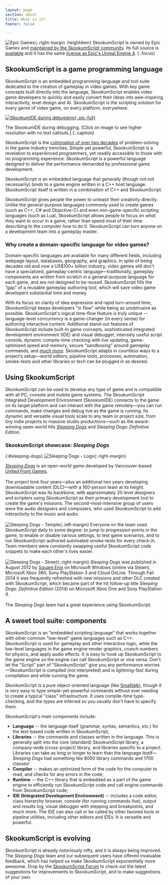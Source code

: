 ```yaml
---
layout: page
section: about
title: What is it?
footer: false

---
```


![Epic Games](/images/epic-games-logo-white-sm.png){:.right-margin .height4em} SkookumScript is owned by Epic Games and [maintained by the SkookumScript community][forum]. Its full source is [available][setup] and it has the same [license as Epic's Unreal Engine 4][license].
{:.focus}

## SkookumScript is a game programming language

SkookumScript is an embedded programming language and tool suite dedicated to the creation of gameplay in video games. With key game concepts built directly into the language, SkookumScript enables video game developers to quickly and easily convert their ideas into awe-inspiring interactivity, level design and AI. SkookumScript is the scripting solution for every genre of video game, on every platform, everywhere.

[![SkookumIDE during debugging](/images/galleries/SkIDE-callout.jpg){:.pic-full}](/images/galleries/SkookumIDE_Pro.png)

The SkookumIDE during debugging. [Click on image to see higher resolution with no text callouts.]
{:.caption}

SkookumScript is the [culmination of over two decades](/about/origin/) of problem-solving in the game industry trenches. Simple yet powerful, SkookumScript is a revelation to experienced programmers, yet readily accessible to those with no programming experience. SkookumScript is a powerful language designed to deliver the performance demanded by professional game development.

SkookumScript is an embedded language that generally (though not not necessarily) binds to a game engine written in a C++ host language. SkookumScript itself is written in a combination of C++ and SkookumScript.

SkookumScript gives people the power to unleash their creativity directly. Unlike the general-purpose languages commonly used to create games (such as C++, C# and Objective-C) and even non-game-specific scripting languages (such as Lua), SkookumScript allows people to focus on *what* they want to occur in a game, rather than spend most of their time describing to the computer *how* to do it. SkookumScript can turn anyone on a development team into a gameplay master.

<div markdown="1" class="note info">

### Why create a domain-specific language for video games?
Domain-specific languages are available for many different fields, including webpage layout, databases, geography, and graphics. In spite of being decades old and now a US$100+ billion industry, video games still don't have a specialized, gameplay-centric language—traditionally, gameplay components are written from scratch in a general-purpose language for each game, and are not designed to be reused. SkookumScript fills the “gap” of a reusable gameplay authoring tool, which will save video game developers substantial time and money.
</div>

With its focus on clarity of idea expression and rapid turn-around time, SkookumScript keeps developers "in flow" while being as unobtrusive as possible. SkookumScript's logical time-flow feature is truly unique -- language-level concurrency is a game-changer (in every sense) for authoring interactive content. Additional stand-out features of SkookumScript include built-in game concepts, sophisticated integrated development environment (IDE) and visual debugger, intensely useful script console, dynamic compile-time checking with live updating, game-optimized speed and memory, secure "sandboxing" around gameplay commands, and [much more](/about/features/). SkookumScript adapts in countless ways to a project’s setup—world editors, pipeline tools, processes, automation, smoke-tests and other libraries or tech can be plugged in as desired.

## Using SkookumScript

SkookumScript can be used to develop any type of game and is compatible with all PC, console and mobile game systems. The SkookumScript Integrated Development Environment (SkookumIDE) connects to the game on its target platform and can interact with the game remotely—you can run commands, make changes and debug live as the game is running. Its dynamic and versatile visual tools scale to any team or project size, from tiny indie projects to massive studio productions—such as the award-winning open-world hits <em><a href="http://www.sleepingdogs.net/">Sleeping Dogs</a></em> and <em>Sleeping Dogs: Definitive Edition</em>.

<div markdown="1" class="popround pad1">

### SkookumScript showcase: _Sleeping Dogs_
{:#sleeping-dogs}
![Sleeping Dogs - Logo](/images/SleepingDogsPortrait.jpg){:.right-margin}

<em><a href="http://www.sleepingdogs.net/">Sleeping Dogs</a></em> is an open-world game developed by Vancouver-based <a href="https://en.wikipedia.org/wiki/United_Front_Games">United Front Games</a>.<br>
<br>
The project took four years—plus an additional two years developing downloadable content (DLC)—with a 160-person team at its height. SkookumScript was its backbone, with approximately 20 level designers and scripters using SkookumScript as their primary development tool to create the game's missions. The second-most-intensive group of users were the audio designers and composers, who used SkookumScript to add interactivity to the music and audio.<br>
<br>
![Sleeping Dogs - Temple](/images/about/SleepingDogs-sm1.jpg){:.left-margin}
Everyone on the team used SkookumScript daily to some degree: to jump to progression points in the game, to enable or disable various settings, to test game scenarios, and to run SkookumScript-authored automated smoke-tests for every check-in. Team members were constantly swapping useful SkookumScript code snippets to make each other's lives easier.<br>
<br>
![Sleeping Dogs - Street](/images/about/SleepingDogs-sm7.jpg){:.right-margin}
<em>Sleeping Dogs</em> was published in August 2012 by <a href="http://www.square-enix.com/">Square Enix</a> on Microsoft Windows (online via Steam), Microsoft Xbox 360, Sony PlayStation 3 and Cloud OnLive. Through Fall 2014 it was frequently refreshed with new missions and other DLC created with SkookumScript, which became part of the hit follow-up title <em>Sleeping Dogs: Definitive Edition</em> (2014) on Microsoft Xbox One and Sony PlayStation 4.<br>
<br>
The <em>Sleeping Dogs</em> team had a great experience using SkookumScript.
</div>

## A sweet tool suite: components

SkookumScript is an "embedded scripting language" that works together with other common "low-level" game languages such as C++. SkookumScript is used for gameplay and other interactive logic, while the low-level languages in the game engine render graphics, crunch numbers for physics, and apply audio effects. It is easy to hook up SkookumScript to the game engine so the engine can call SkookumScript or vice versa. Don't let the "Script" part of "SkookumScript" give you any performance worries—SkookumScript is compiled (not interpreted) and is lightning-fast during compilation and while running the game.  

SkookumScript is a pure object-oriented language (like [Smalltalk][]), though it is very easy to type simple-yet-powerful commands without ever needing to create a typical "class" infrastructure. It uses compile-time type-checking, and the types are inferred so you usually don't have to specify them.

SkookumScript's main components include:

  - __Language__ -- the language itself (grammar, syntax, semantics, <em>etc</em>.) for the text-based code written in SkookumScript;
  - __Libraries__ -- the commands and classes written in the language. This is generally split into the core (standard) SkookumScript library, a company-wide (cross-project) library, and libraries specific to a project. Libraries can take as long or longer to learn than the language itself—*Sleeping Dogs* had something like 8000 library commands and 1700 classes!
  - __Compiler__ -- makes an optimized form of the code for the computer to read, and checks for any errors in the code;
  - __Runtime__ -- the C++ library that is embedded as a part of the game engine to efficiently run SkookumScript code and call engine commands from SkookumScript code;
  - __IDE (Integrated Development Environment)__ -- includes a code editor, class hierarchy browser, console (for running commands live), output and results log, visual debugger with stepping and breakpoints, and much more. The IDE can also call or be called by other favored tools or pipeline utilities, including other editors and IDEs. It is versatile and powerful.


<div markdown="1" class="focus">

## SkookumScript is evolving
  
SkookumScript is already notoriously nifty, and it is always being improved. The *Sleeping Dogs* team and our subsequent users have offered invaluable feedback, which has helped us make SkookumScript exponentially more awesome. Drop by the [SkookumScript Forum][forum] to check out the latest suggestions for improvements to SkookumScript, and to make suggestions of your own.
</div>


[setup]: /docs/ue4/setup/ "Download and setup SkookumScript UE4 plugin"
[forum]: https://skookum.chat "The SkookumScript Community Run Forum"
[license]: https://www.unrealengine.com/en-US/eula
[SkookumScript team]: /about/team/ "The SkookumScript Team"
[Smalltalk]: http://en.wikipedia.org/wiki/Smalltalk "Smalltalk - Wikipedia"
